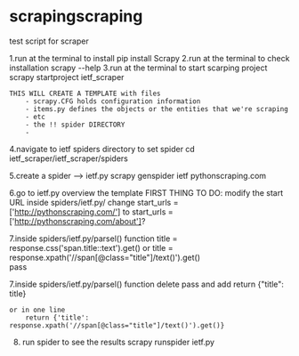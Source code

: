# scrapingscraping

test script for scraper

1.run at the terminal to install 
    pip install Scrapy
2.run at the terminal to check installation 
    scrapy --help
3.run at the terminal to start scarping project 
    scrapy startproject ietf_scraper

    THIS WILL CREATE A TEMPLATE with files
        - scrapy.CFG holds configuration information
        - items.py defines the objects or the entities that we're scraping
        - etc
        - the !! spider DIRECTORY 
        - 

4.navigate to ietf spiders directory to set spider 
    cd ietf_scraper/ietf_scraper/spiders
    

5.create a spider --> ietf.py
        scrapy genspider ietf pythonscraping.com

6.go to ietf.py overview the template
    FIRST THING TO DO: modify the start URL
    inside spiders/ietf.py/ 
    change
    start_urls = ['http://pythonscraping.com/']
    to 
    start_urls = ['http://pythonscraping.com/about']?

7.inside spiders/ietf.py/parsel() function
    title = response.css('span.title::text').get()
    or
    title = response.xpath('//span[@class="title"]/text()').get()    
    pass

7.inside spiders/ietf.py/parsel() function delete pass and add
    return {"title": title}

    or in one line 
        return {'title': response.xpath('//span[@class="title"]/text()').get()}

8. run spider to see the results 
    scrapy runspider ietf.py    
